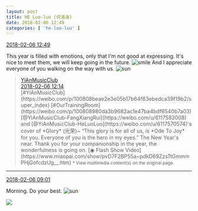 ```yaml
---
layout: post
title: HE Luo-luo (何洛洛)
date: 2018-02-06 12:49
categories: [ 'he-luo-luo' ]
---
```


<div class="weibo-info">
  <a href="https://weibo.com/6117570574/G1QGryJtY">2018-02-06 12:49</a>
</div>

This year is filled with emotions, only that I'm not good at expressing. It's nice to meet them, we will keep going in the future. ![smile](https://img.t.sinajs.cn/t4/appstyle/expression/ext/normal/5c/huanglianwx_org.gif) And I appreciate everyone of you walking on the way with us. ![sun](https://img.t.sinajs.cn/t4/appstyle/expression/ext/normal/e5/sun.gif)

<!-- more -->

> <div class="weibo-post-name">
>   <a href="https://weibo.com/u/6094546964">YiAnMusicClub</a>
> </div>
> <div class="weibo-info">
>   <a href="https://weibo.com/6094546964/G1QsjdqQG">2018-02-06 12:14</a>
> </div>
> [#YiAnMusicClub](https://weibo.com/p/100808beae2e3e05b17b64f63ebedca39f19b2/super_index) [#OurTrainingRoom](https://weibo.com/p/100808980da3b9682ac1e47ba4bdf6540b7a03) [@YiAnMusicClub-FangXiangRui](https://weibo.com/u/6117583008) and [@YiAnMusicClub-HeLuoLuo](https://weibo.com/u/6117570574)'s cover of *Glory* (光荣)~  
> “This glory is for all of us, is *Ode To Joy* for you. Everyone of you is the hero in my eyes.”  
> The New Year's near. Thank you for your companionship in the year, the wonderfulness is going on.  
> [◉ Flash Show Video](https://www.miaopai.com/show/pvD7F2BP55a~pdkD69ZzsTtGmmmPHjGofcdzUg__.htm)  
> <small>* View multimedia content(s) on the original page.</small>

---

<div class="weibo-info">
  <a href="https://weibo.com/6117570574/G1Pc7iTvM">2018-02-06 09:01</a>
</div>

Morning. Do your best. ![sun](https://img.t.sinajs.cn/t4/appstyle/expression/ext/normal/e5/sun.gif)

<a href="http://wx4.sinaimg.cn/mw690/006G0Hz8gy1fo6g5cthuwj31kw2dckjl.jpg">
  <img class="weibo-pic-preview" src="http://wx4.sinaimg.cn/orj360/006G0Hz8gy1fo6g5cthuwj31kw2dckjl.jpg" />
</a>
